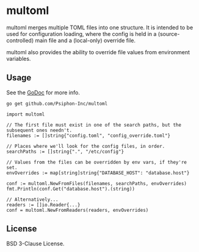 # multoml

multoml merges multiple TOML files into one structure. It is intended to be used for configuration loading, where the config is held in a (source-controlled) main file and a (local-only) override file.

multoml also provides the ability to override file values from environment variables.

## Usage

See the [GoDoc](https://godoc.org/github.com/Psiphon-Inc/multoml) for more info.

```no-highlight
go get github.com/Psiphon-Inc/multoml
```

```golang
import multoml

// The first file must exist in one of the search paths, but the subsequent ones needn't.
filenames := []string{"config.toml", "config_override.toml"}

// Places where we'll look for the config files, in order.
searchPaths := []string{".", "/etc/config"}

// Values from the files can be overridden by env vars, if they're set.
envOverrides := map[string]string{"DATABASE_HOST": "database.host"}

conf := multoml.NewFromFiles(filenames, searchPaths, envOverrides)
fmt.Println(conf.Get("database.host").(string))

// Alternatively...
readers := []io.Reader{...}
conf = multoml.NewFromReaders(readers, envOverrides)
```

## License

BSD 3-Clause License.
